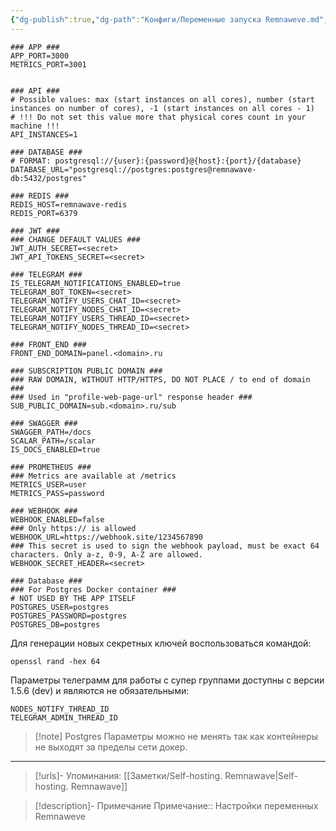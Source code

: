 ```yaml
---
{"dg-publish":true,"dg-path":"Конфиги/Переменные запуска Remnaweve.md","permalink":"/konfigi/peremennye-zapuska-remnaweve/","tags":[""],"updated":"2025-05-13T22:04:23+03:00"}
---
```



```shell
### APP ###
APP_PORT=3000
METRICS_PORT=3001


### API ###
# Possible values: max (start instances on all cores), number (start instances on number of cores), -1 (start instances on all cores - 1)
# !!! Do not set this value more that physical cores count in your machine !!!
API_INSTANCES=1

### DATABASE ###
# FORMAT: postgresql://{user}:{password}@{host}:{port}/{database}
DATABASE_URL="postgresql://postgres:postgres@remnawave-db:5432/postgres"

### REDIS ###
REDIS_HOST=remnawave-redis
REDIS_PORT=6379

### JWT ###
### CHANGE DEFAULT VALUES ###
JWT_AUTH_SECRET=<secret>
JWT_API_TOKENS_SECRET=<secret>

### TELEGRAM ###
IS_TELEGRAM_NOTIFICATIONS_ENABLED=true
TELEGRAM_BOT_TOKEN=<secret>
TELEGRAM_NOTIFY_USERS_CHAT_ID=<secret>
TELEGRAM_NOTIFY_NODES_CHAT_ID=<secret>
TELEGRAM_NOTIFY_USERS_THREAD_ID=<secret>
TELEGRAM_NOTIFY_NODES_THREAD_ID=<secret>

### FRONT_END ###
FRONT_END_DOMAIN=panel.<domain>.ru

### SUBSCRIPTION PUBLIC DOMAIN ###
### RAW DOMAIN, WITHOUT HTTP/HTTPS, DO NOT PLACE / to end of domain ###
### Used in "profile-web-page-url" response header ###
SUB_PUBLIC_DOMAIN=sub.<domain>.ru/sub

### SWAGGER ###
SWAGGER_PATH=/docs
SCALAR_PATH=/scalar
IS_DOCS_ENABLED=true

### PROMETHEUS ###
### Metrics are available at /metrics
METRICS_USER=user
METRICS_PASS=password

### WEBHOOK ###
WEBHOOK_ENABLED=false
### Only https:// is allowed
WEBHOOK_URL=https://webhook.site/1234567890
### This secret is used to sign the webhook payload, must be exact 64 characters. Only a-z, 0-9, A-Z are allowed.
WEBHOOK_SECRET_HEADER=<secret>

### Database ###
### For Postgres Docker container ###
# NOT USED BY THE APP ITSELF
POSTGRES_USER=postgres
POSTGRES_PASSWORD=postgres
POSTGRES_DB=postgres

```

Для генерации новых секретных ключей воспользоваться командой:
```
openssl rand -hex 64
```

Параметры телеграмм для работы с супер группами доступны с версии 1.5.6 (dev) и являются не обязательными:
```
NODES_NOTIFY_THREAD_ID
TELEGRAM_ADMIN_THREAD_ID
```

> [!note] Postgres
> Параметры можно не менять так как контейнеры не выходят за пределы сети докер. 

---
> [!urls]- Упоминания:
> [[Заметки/Self-hosting. Remnawave\|Self-hosting. Remnawave]]

> [!description]- Примечание
> Примечание::  Настройки переменных Remnaweve
